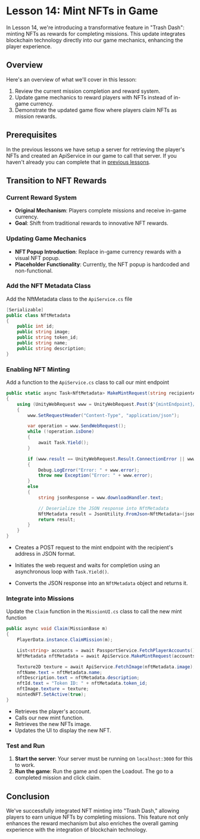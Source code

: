 # Lesson 14: Mint NFTs in Game
In Lesson 14, we're introducing a transformative feature in "Trash Dash": minting NFTs as rewards for completing missions. This update integrates blockchain technology directly into our game mechanics, enhancing the player experience.

## Overview
Here's an overview of what we'll cover in this lesson:
1. Review the current mission completion and reward system.
2. Update game mechanics to reward players with NFTs instead of in-game currency.
3. Demonstrate the updated game flow where players claim NFTs as mission rewards.

## Prerequisites
In the previous lessons we have setup a server for retrieving the player's NFTs and created an ApiService in our game to call that server. If you haven't already you can complete that in [previous lessons](../13-Equipping-the-NFT-Accessories/README.md).

## Transition to NFT Rewards

### Current Reward System
- **Original Mechanism**: Players complete missions and receive in-game currency.
- **Goal**: Shift from traditional rewards to innovative NFT rewards.

### Updating Game Mechanics
- **NFT Popup Introduction**: Replace in-game currency rewards with a visual NFT popup.
- **Placeholder Functionality**: Currently, the NFT popup is hardcoded and non-functional.

### Add the NFT Metadata Class

Add the NftMetadata class to the `ApiService.cs` file

```csharp
[Serializable]
public class NftMetadata
{
    public int id;
    public string image;
    public string token_id;
    public string name;
    public string description;
}
```

### Enabling NFT Minting

Add a function to the `ApiService.cs` class to call our mint endpoint

```csharp
public static async Task<NftMetadata> MakeMintRequest(string recipientAddress)
{
    using (UnityWebRequest www = UnityWebRequest.Post($"{mintEndpoint}/mint", "{\"recipientAddress\":\"" + recipientAddress + "\"}", "application/json"))
    {
        www.SetRequestHeader("Content-Type", "application/json");

        var operation = www.SendWebRequest();
        while (!operation.isDone)
        {
            await Task.Yield();
        }

        if (www.result == UnityWebRequest.Result.ConnectionError || www.result == UnityWebRequest.Result.ProtocolError)
        {
            Debug.LogError("Error: " + www.error);
            throw new Exception("Error: " + www.error);
        }
        else
        {
            string jsonResponse = www.downloadHandler.text;

            // Deserialize the JSON response into NftMetadata
            NftMetadata result = JsonUtility.FromJson<NftMetadata>(jsonResponse);
            return result;
        }
    }
}
```
- Creates a POST request to the mint endpoint with the recipient's address in JSON format.

- Initiates the web request and waits for completion using an asynchronous loop with `Task.Yield()`.

- Converts the JSON response into an `NftMetadata` object and returns it.

### Integrate into Missions
Update the `Claim` function in the `MissionUI.cs` class to call the new mint function

```csharp
public async void Claim(MissionBase m)
{
    PlayerData.instance.ClaimMission(m);

    List<string> accounts = await PassportService.FetchPlayerAccounts();
    NftMetadata nftMetadata = await ApiService.MakeMintRequest(accounts[0]);

    Texture2D texture = await ApiService.FetchImage(nftMetadata.image);
    nftName.text = nftMetadata.name;
    nftDescription.text = nftMetadata.description;
    nftId.text = "Token ID: " + nftMetadata.token_id;
    nftImage.texture = texture;
    mintedNFT.SetActive(true);
}
```
- Retrieves the player's account.
- Calls our new mint function.
- Retrieves the new NFTs image.
- Updates the UI to display the new NFT.

### Test and Run
1. **Start the server**: Your server must be running on `localhost:3000` for this to work.
2. **Run the game**: Run the game and open the Loadout. The go to a completed mission and click claim.

## Conclusion
We've successfully integrated NFT minting into "Trash Dash," allowing players to earn unique NFTs by completing missions. This feature not only enhances the reward mechanism but also enriches the overall gaming experience with the integration of blockchain technology.

